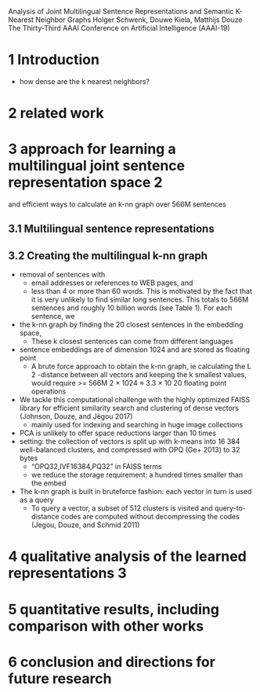 Analysis of Joint Multilingual Sentence Representations and
  Semantic K-Nearest Neighbor Graphs
Holger Schwenk, Douwe Kiela, Matthijs Douze
The Thirty-Third AAAI Conference on Artificial Intelligence (AAAI-19)

# 1 Introduction

* how dense are the k nearest neighbors?

# 2 related work

# 3 approach for learning a multilingual joint sentence representation space 2
and efficient ways to calculate an k-nn graph over 566M sentences

## 3.1 Multilingual sentence representations

## 3.2 Creating the multilingual k-nn graph

* removal of sentences with
  * email addresses or references to WEB pages, and
  * less than 4 or more than 60 words. This is motivated by the fact that
    it is very unlikely to find similar long sentences. This totals to 566M
    sentences and roughly 10 billion words (see Table 1). For each sentence, we
* the k-nn graph by finding the 20 closest sentences in the embedding space,
  * These k closest sentences can come from different languages
* sentence embeddings are of dimension 1024 and are stored as floating point
  * A brute force approach to obtain the k-nn graph,
    ie calculating the L 2 -distance between all vectors and
    keeping the k smallest values,
    would require >= 566M 2 × 1024 ≈ 3.3 × 10 20 floating point operations
* We tackle this computational challenge with the
  highly optimized FAISS library for efficient similarity search and clustering
  of dense vectors (Johnson, Douze, and Jégou 2017)
  * mainly used for indexing and searching in huge image collections
* PCA is unlikely to offer space reductions larger than 10 times
* setting: the collection of vectors is split up with k-means into 16 384
  well-balanced clusters, and compressed with OPQ (Ge+ 2013) to 32 bytes
  * “OPQ32,IVF16384,PQ32” in FAISS terms
  * we reduce the storage requirement: a hundred times smaller than the embed
* The k-nn graph is built in bruteforce fashion:
  each vector in turn is used as a query
  * To query a vector, a subset of 512 clusters is visited and
    query-to-distance codes are computed without decompressing the codes
    (Jegou, Douze, and Schmid 2011)

# 4 qualitative analysis of the learned representations 3

# 5 quantitative results, including comparison with other works

# 6 conclusion and directions for future research
